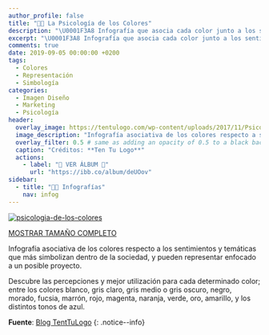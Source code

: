 ```yaml
---
author_profile: false
title: "👨‍🎨 La Psicología de los Colores"
description: "\U0001F3A8 Infografía que asocia cada color junto a los sentimientos y temáticas que mejor reflejan dentro de la sociedad"
excerpt: "\U0001F3A8 Infografía que asocia cada color junto a los sentimientos y temáticas que mejor reflejan dentro de la sociedad"
comments: true
date: 2019-09-05 00:00:00 +0200
tags:
  - Colores
  - Representación
  - Simbología
categories:
  - Imagen Diseño
  - Marketing
  - Psicología
header:
  overlay_image: https://tentulogo.com/wp-content/uploads/2017/11/Psicologia-de-los-colores.jpg
  image_description: "Infografía asociativa de los colores respecto a sus sentimientos y temáticas más reflejadas respecto a la visión social; blanco, gris, fucsia, negro, morado, marrón, azul, naranja, verde, rojo | Visto en Ciberninjas"
  overlay_filter: 0.5 # same as adding an opacity of 0.5 to a black background
  caption: "Créditos: **Ten Tu Logo**"
  actions:
    - label: "🔎 VER ÁLBUM 📸"
      url: "https://ibb.co/album/deUOov"
sidebar:
  - title: "👨‍🎨 Infografías"
    nav: infog
---
```


<p><a href="https://ibb.co/xGjR6VK"><img src="https://i.ibb.co/TR8FtzD/psicologia-de-los-colores.jpg" alt="psicologia-de-los-colores" border="0" /></a></p>

<a href="" title="" class="btn btn--light">MOSTRAR TAMAÑO COMPLETO</a>

Infograf&iacute;a asociativa de los colores respecto a los sentimientos y tem&aacute;ticas que m&aacute;s simbolizan dentro de la sociedad, y pueden representar enfocado a un posible proyecto.

Descubre las percepciones y mejor utilizaci&oacute;n para cada determinado color; entre los colores blanco, gris claro, gris medio o gris oscuro, negro, morado, fucsia, marr&oacute;n, rojo, magenta, naranja, verde, oro, amarillo, y los distintos tonos de azul.

<!-- Fuente -->
**Fuente**: [Blog TentTuLogo](https://tentulogo.com/blog)
{: .notice--info}